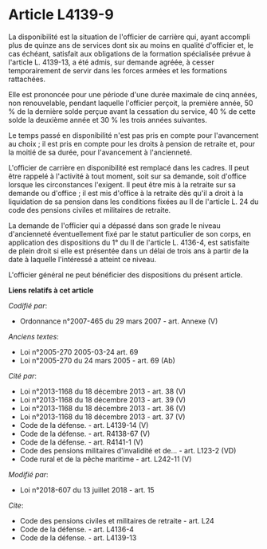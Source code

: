 # Article L4139-9

La disponibilité est la situation de l'officier de carrière qui, ayant accompli plus de quinze ans de services dont six au
moins en qualité d'officier et, le cas échéant, satisfait aux obligations de la formation spécialisée prévue à l'article L.
4139-13, a été admis, sur demande agréée, à cesser temporairement de servir dans les forces armées et les formations
rattachées.

Elle est prononcée pour une période d'une durée maximale de cinq années, non renouvelable, pendant laquelle l'officier
perçoit, la première année, 50 % de la dernière solde perçue avant la cessation du service, 40 % de cette solde la deuxième
année et 30 % les trois années suivantes.

Le temps passé en disponibilité n'est pas pris en compte pour l'avancement au choix ; il est pris en compte pour les droits à
pension de retraite et, pour la moitié de sa durée, pour l'avancement à l'ancienneté.

L'officier de carrière en disponibilité est remplacé dans les cadres. Il peut être rappelé à l'activité à tout moment, soit
sur sa demande, soit d'office lorsque les circonstances l'exigent. Il peut être mis à la retraite sur sa demande ou
d'office ; il est mis d'office à la retraite dès qu'il a droit à la liquidation de sa pension dans les conditions fixées au
II de l'article L. 24 du code des pensions civiles et militaires de retraite.

La demande de l'officier qui a dépassé dans son grade le niveau d'ancienneté éventuellement fixé par le statut particulier de
son corps, en application des dispositions du 1° du II de l'article L. 4136-4, est satisfaite de plein droit si elle est
présentée dans un délai de trois ans à partir de la date à laquelle l'intéressé a atteint ce niveau.

L'officier général ne peut bénéficier des dispositions du présent article.

**Liens relatifs à cet article**

_Codifié par_:

  - Ordonnance n°2007-465 du 29 mars 2007 - art. Annexe (V)

_Anciens textes_:

  - Loi n°2005-270 2005-03-24 art. 69
  - Loi n°2005-270 du 24 mars 2005 - art. 69 (Ab)

_Cité par_:

  - Loi n°2013-1168 du 18 décembre 2013 - art. 38 (V)
  - Loi n°2013-1168 du 18 décembre 2013 - art. 39 (V)
  - Loi n°2013-1168 du 18 décembre 2013 - art. 36 (V)
  - Loi n°2013-1168 du 18 décembre 2013 - art. 37 (V)
  - Code de la défense. - art. L4139-14 (V)
  - Code de la défense. - art. R4138-67 (V)
  - Code de la défense. - art. R4141-1 (V)
  - Code des pensions militaires d'invalidité et de... - art. L123-2 (VD)
  - Code rural et de la pêche maritime - art. L242-11 (V)

_Modifié par_:

  - Loi n°2018-607 du 13 juillet 2018 - art. 15

_Cite_:

  - Code des pensions civiles et militaires de retraite - art. L24
  - Code de la défense. - art. L4136-4
  - Code de la défense. - art. L4139-13
